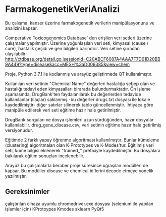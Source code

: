 # FarmakogenetikVeriAnalizi
Bu çalışma, kanser üzerine farmakogenetik verilerin manipülasyonunu ve analizini kapsar.

Comperative Toxicogenomics Database' den erişilen veri setleri üzerine çalışmalar yapılmıştır. Üzerine yoğunlaşılan veri seti, kimyasal (cause / cure), hastalık çeşidi ve gen bilgileri barındırır. Veri setine şuradan ulaşılabilir: http://ctdbase.org/detail.go;jsessionid=C20ABCF6087A4AAA7F7D61D20BB9A449?type=disease&acc=MESH%3aD009385&view=chem

Proje, Python 3.7.1 ile kodlanmış ve arayüz geliştirmede QT kullanılmıştır.

Kullanılan veri setinin "Chemical Name" değerleri hastalığa sebep olan ve hastalığı tedavi eden kimyasalları birarada bulundurmaktadır. Ön işleme aşamasında, DrugBank'ten faydalanılarak bu değerlerden tedavide kullanılanlar (ilaçlar) saklanmış -bu değerler drugs.txt dosyası ile lokale kaydedilmiştir- diğer satırlar silinerek tablo güncellenmiştir. İhtiyaca göre manipüle edilerek veri seti eğitime hazır hale getirilmiştir. 

DrugBank sorguları ve dosya işlemleri uzun sürdüğünden, hazır dosyalar kullanılabilir. drug_gene_disease.csv, veri setinin eğitime hazır hale getirilmiş versiyonudur.

Eğitimde 2 farklı yapay öğrenme algoritması kullanılmıştır. Bunlar kümeleme (clustering) algoritmaları olan K-Prototypes ve K-Modes'tur. Eğitilmiş veri seti, küme bilgisi eklenerek "trained_" prefixiyle kaydedilmiştir. Bu dosyalara bakılarak eğitim sonuçları incelenebilir.

Arayüz bu çalışmalarla beraber proje süresince uğraşılan modülleri de kapsar. Bu modüller disease ve chemical id'lerini decode etmeye yönelik yazılmıştır.


## Gereksinimler
çalıştırılan cihaza uyumlu chromedriver.exe dosyası (selenium ile yapılan işlemler için)
KProtoypes 
Kmodes 
sklearn 
PyQt5
